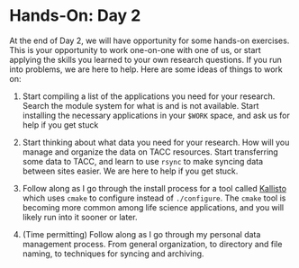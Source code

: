 # Hands-On: Day 2

At the end of Day 2, we will have opportunity for some hands-on exercises. This is your opportunity to work one-on-one with one of us, or start applying the skills you learned to your own research questions. If you run into problems, we are here to help. Here are some ideas of things to work on:


1) Start compiling a list of the applications you need for your research. Search the module system for what is and is not available. Start installing the necessary applications in your `$WORK` space, and ask us for help if you get stuck

2) Start thinking about what data you need for your research. How will you manage and organize the data on TACC resources. Start transferring some data to TACC, and learn to use `rsync` to make syncing data between sites easier. We are here to help if you get stuck.

3) Follow along as I go through the install process for a tool called [Kallisto](https://pachterlab.github.io/kallisto/) which uses `cmake` to configure instead of `./configure`. The `cmake` tool is becoming more common among life science applications, and you will likely run into it sooner or later.

4) (Time permitting) Follow along as I go through my personal data management process. From general organization, to directory and file naming, to techniques for syncing and archiving.

